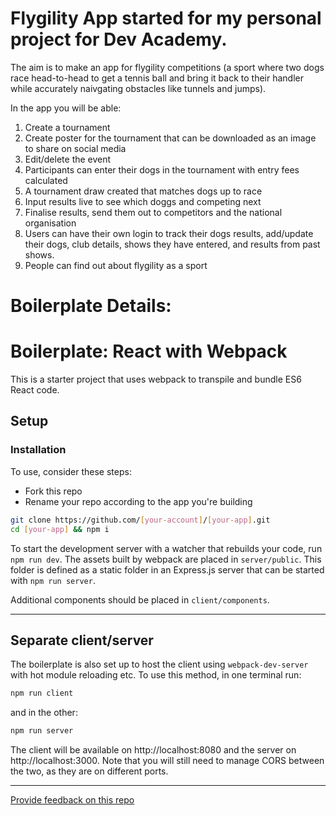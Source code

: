 # Flygility App started for my personal project for Dev Academy.

The aim is to make an app for flygility competitions (a sport where two dogs race head-to-head to get a tennis ball and bring it back to their handler while accurately naivgating obstacles like tunnels and jumps).

In the app you will be able:
1. Create a tournament
2. Create poster for the tournament that can be downloaded as an image to share on social media
3. Edit/delete the event
4. Participants can enter their dogs in the tournament with entry fees calculated
5. A tournament draw created that matches dogs up to race
6. Input results live to see which doggs and competing next
7. Finalise results, send them out to competitors and the national organisation
8. Users can have their own login to track their dogs results, add/update their dogs, club details, shows they have entered, and results from past shows.
9. People can find out about flygility as a sport




# Boilerplate Details:
# Boilerplate: React with Webpack
This is a starter project that uses webpack to transpile and bundle ES6 React code. 

## Setup

### Installation
To use, consider these steps:

* Fork this repo
* Rename your repo according to the app you're building

```sh
git clone https://github.com/[your-account]/[your-app].git
cd [your-app] && npm i
```

To start the development server with a watcher that rebuilds your code, run `npm run dev`. The assets built by webpack are placed in `server/public`. This folder is defined as a static folder in an Express.js server that can be started with `npm run server`.

Additional components should be placed in `client/components`.

---

## Separate client/server

The boilerplate is also set up to host the client using `webpack-dev-server` with hot module reloading etc. To use this method, in one terminal run:
```sh
npm run client
```
and in the other:
```sh
npm run server
```
The client will be available on http://localhost:8080 and the server on http://localhost:3000. Note that you will still need to manage CORS between the two, as they are on different ports.

---
[Provide feedback on this repo](https://docs.google.com/forms/d/e/1FAIpQLSfw4FGdWkLwMLlUaNQ8FtP2CTJdGDUv6Xoxrh19zIrJSkvT4Q/viewform?usp=pp_url&entry.1958421517=boilerplate-react-api)
